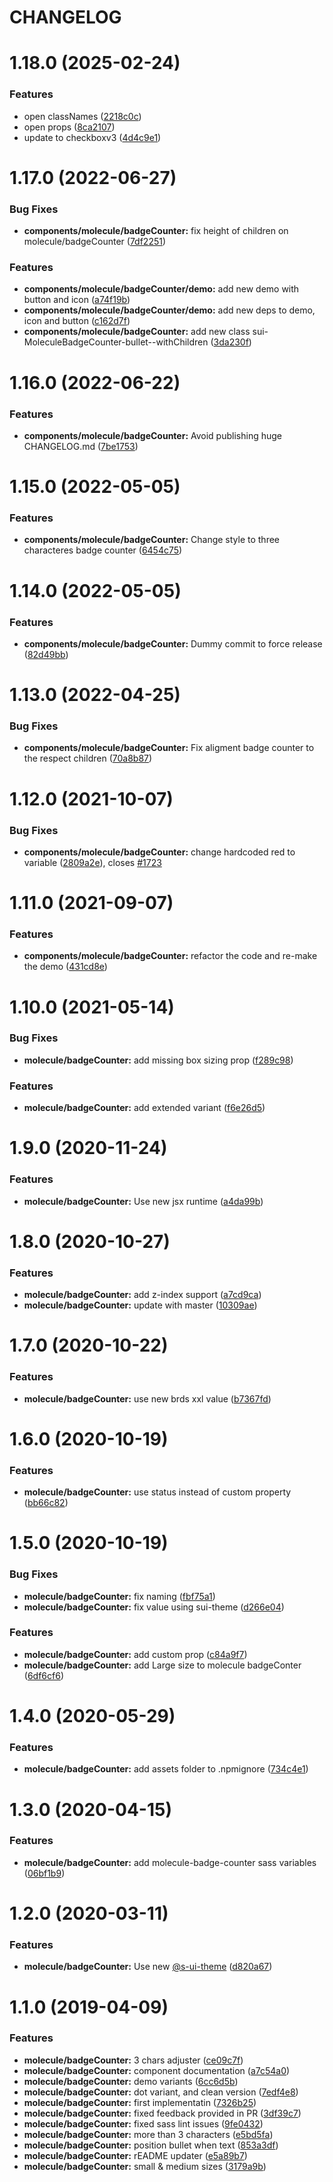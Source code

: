 # CHANGELOG

# 1.18.0 (2025-02-24)


### Features

* open classNames ([2218c0c](https://github.com/SUI-Components/sui-components/commit/2218c0c2f5db80e91f24cb5ae946bb2cc7b9e55d))
* open props ([8ca2107](https://github.com/SUI-Components/sui-components/commit/8ca210774131de4328ef725f79edeb87954090ae))
* update to checkboxv3 ([4d4c9e1](https://github.com/SUI-Components/sui-components/commit/4d4c9e150ab03cdd0290f932a85ec1cde5e71e99))



# 1.17.0 (2022-06-27)


### Bug Fixes

* **components/molecule/badgeCounter:** fix height of children on molecule/badgeCounter ([7df2251](https://github.com/SUI-Components/sui-components/commit/7df2251d803e9c753812a43818fb7d36d79d883f))


### Features

* **components/molecule/badgeCounter/demo:** add new demo with button and icon ([a74f19b](https://github.com/SUI-Components/sui-components/commit/a74f19b4c626607c59345e710a4ec17b4834d33e))
* **components/molecule/badgeCounter/demo:** add new deps to demo, icon and button ([c162d7f](https://github.com/SUI-Components/sui-components/commit/c162d7fb1095f65afcbf8f33f31d82294e2b10f6))
* **components/molecule/badgeCounter:** add new class sui-MoleculeBadgeCounter-bullet--withChildren ([3da230f](https://github.com/SUI-Components/sui-components/commit/3da230fcc209103bd18d9c06199369ae9affc3c0))



# 1.16.0 (2022-06-22)


### Features

* **components/molecule/badgeCounter:** Avoid publishing huge CHANGELOG.md ([7be1753](https://github.com/SUI-Components/sui-components/commit/7be1753a46b8ac904c48235ba1da77a7784ed5a0))



# 1.15.0 (2022-05-05)


### Features

* **components/molecule/badgeCounter:** Change style to three characteres badge counter ([6454c75](https://github.com/SUI-Components/sui-components/commit/6454c757b1e8bbf8f4ccf4ca5d82047ded6585cd))



# 1.14.0 (2022-05-05)


### Features

* **components/molecule/badgeCounter:** Dummy commit to force release ([82d49bb](https://github.com/SUI-Components/sui-components/commit/82d49bb51ee76884c4dee9a2935e672912188538))



# 1.13.0 (2022-04-25)


### Bug Fixes

* **components/molecule/badgeCounter:** Fix aligment badge counter to the respect children ([70a8b87](https://github.com/SUI-Components/sui-components/commit/70a8b87ad1a6aeaccd377cb8371b72f057f468e4))



# 1.12.0 (2021-10-07)


### Bug Fixes

* **components/molecule/badgeCounter:** change hardcoded red to variable ([2809a2e](https://github.com/SUI-Components/sui-components/commit/2809a2ec24d5584d29e37d2da3785a2b36c8496d)), closes [#1723](https://github.com/SUI-Components/sui-components/issues/1723)



# 1.11.0 (2021-09-07)


### Features

* **components/molecule/badgeCounter:** refactor the code and re-make the demo ([431cd8e](https://github.com/SUI-Components/sui-components/commit/431cd8e28026ea81737a0d38f890228f350b5ff8))



# 1.10.0 (2021-05-14)


### Bug Fixes

* **molecule/badgeCounter:** add missing box sizing prop ([f289c98](https://github.com/SUI-Components/sui-components/commit/f289c9848a236cd3819fba65d97b64c63d45f14f))


### Features

* **molecule/badgeCounter:** add extended variant ([f6e26d5](https://github.com/SUI-Components/sui-components/commit/f6e26d580f0afa5d8f6546a80f4dcb0f4e5ba728))



# 1.9.0 (2020-11-24)


### Features

* **molecule/badgeCounter:** Use new jsx runtime ([a4da99b](https://github.com/SUI-Components/sui-components/commit/a4da99b8a382812814bc67a36cb2f6e656cef0a9))



# 1.8.0 (2020-10-27)


### Features

* **molecule/badgeCounter:** add z-index support ([a7cd9ca](https://github.com/SUI-Components/sui-components/commit/a7cd9ca6ae0937b6ae6c3ba69378fbb458e7b414))
* **molecule/badgeCounter:** update with master ([10309ae](https://github.com/SUI-Components/sui-components/commit/10309aec16a8da1560a6ba75c8860ae2625f5125))



# 1.7.0 (2020-10-22)


### Features

* **molecule/badgeCounter:** use new brds xxl value ([b7367fd](https://github.com/SUI-Components/sui-components/commit/b7367fd7cbfe58eff2acf7cbb61951581260494b))



# 1.6.0 (2020-10-19)


### Features

* **molecule/badgeCounter:** use status instead of custom property ([bb66c82](https://github.com/SUI-Components/sui-components/commit/bb66c827dc83a7277396f81a5211833257d2a58a))



# 1.5.0 (2020-10-19)


### Bug Fixes

* **molecule/badgeCounter:** fix naming ([fbf75a1](https://github.com/SUI-Components/sui-components/commit/fbf75a11a9a9b2cf7d5f217617e12db5f95e202a))
* **molecule/badgeCounter:** fix value using sui-theme ([d266e04](https://github.com/SUI-Components/sui-components/commit/d266e046de60e3a64abccd6d05639ac13fd78e0d))


### Features

* **molecule/badgeCounter:** add custom prop ([c84a9f7](https://github.com/SUI-Components/sui-components/commit/c84a9f719b8ec81e2c4bfbc0dbf481d97d35016b))
* **molecule/badgeCounter:** add Large size to molecule badgeConter ([6df6cf6](https://github.com/SUI-Components/sui-components/commit/6df6cf614a55414e8552584cca8d153c2918a378))



# 1.4.0 (2020-05-29)


### Features

* **molecule/badgeCounter:** add assets folder to .npmignore ([734c4e1](https://github.com/SUI-Components/sui-components/commit/734c4e1642caf6603665833122ed33ba25949277))



# 1.3.0 (2020-04-15)


### Features

* **molecule/badgeCounter:** add molecule-badge-counter sass variables ([06bf1b9](https://github.com/SUI-Components/sui-components/commit/06bf1b9d07ee7263052ae7c73548a381292896d4))



# 1.2.0 (2020-03-11)


### Features

* **molecule/badgeCounter:** Use new [@s-ui-theme](https://github.com/s-ui-theme) ([d820a67](https://github.com/SUI-Components/sui-components/commit/d820a67c96c131d6ab8d4b3590cd5cc27f911eab))



# 1.1.0 (2019-04-09)


### Features

* **molecule/badgeCounter:** 3 chars adjuster ([ce09c7f](https://github.com/SUI-Components/sui-components/commit/ce09c7f3d959718c96d376ebc6a46cc1732c6299))
* **molecule/badgeCounter:** component documentation ([a7c54a0](https://github.com/SUI-Components/sui-components/commit/a7c54a0b70f574fde2f9e40dec217cde5581a4c1))
* **molecule/badgeCounter:** demo variants ([6cc6d5b](https://github.com/SUI-Components/sui-components/commit/6cc6d5bd0e043d75edcefe3d201f00bfdcf03af6))
* **molecule/badgeCounter:** dot variant, and clean version ([7edf4e8](https://github.com/SUI-Components/sui-components/commit/7edf4e81d92618ebeb090b5a2d5095ccc34c7844))
* **molecule/badgeCounter:** first implementatin ([7326b25](https://github.com/SUI-Components/sui-components/commit/7326b25491d24ebc4e50926de836c5dd5bcca292))
* **molecule/badgeCounter:** fixed feedback provided in PR ([3df39c7](https://github.com/SUI-Components/sui-components/commit/3df39c7e9d44f04bde1c104a0e16660b289f6ac9))
* **molecule/badgeCounter:** fixed sass lint issues ([9fe0432](https://github.com/SUI-Components/sui-components/commit/9fe0432ea28cb4d570e86cdc81af3143cb2dfb06))
* **molecule/badgeCounter:** more than 3 characters ([e5bd5fa](https://github.com/SUI-Components/sui-components/commit/e5bd5fa309568d7746f904a7bee4a2564eafd7df))
* **molecule/badgeCounter:** position bullet when text ([853a3df](https://github.com/SUI-Components/sui-components/commit/853a3dfad0d92e8c1aa43563d684f09257772980))
* **molecule/badgeCounter:** rEADME updater ([e5a89b7](https://github.com/SUI-Components/sui-components/commit/e5a89b7266ccbbd8e34e95e10ed3f0d68bc0653a))
* **molecule/badgeCounter:** small & medium sizes ([3179a9b](https://github.com/SUI-Components/sui-components/commit/3179a9baf4fdf6d0a54cd22eae6a8909df913537))
